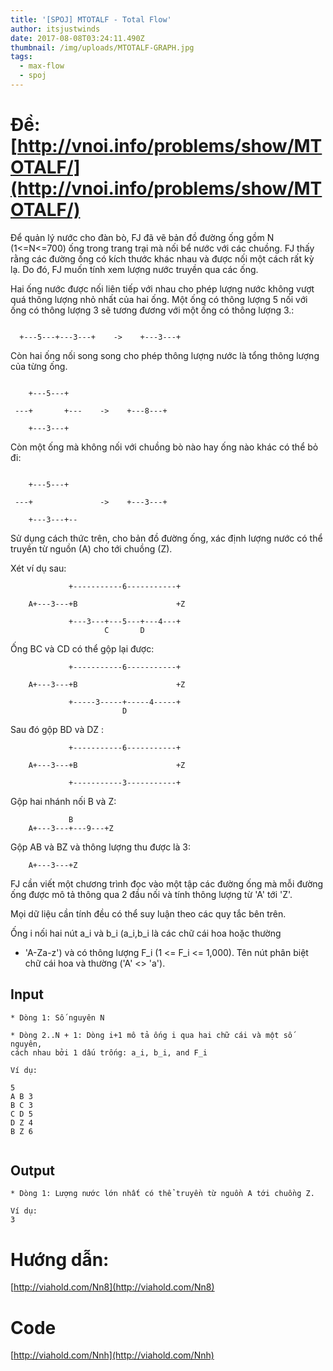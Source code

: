 ```yaml
---
title: '[SPOJ] MTOTALF - Total Flow'
author: itsjustwinds
date: 2017-08-08T03:24:11.490Z
thumbnail: /img/uploads/MTOTALF-GRAPH.jpg
tags:
  - max-flow
  - spoj
---
```

# Đề: [http://vnoi.info/problems/show/MTOTALF/](http://vnoi.info/problems/show/MTOTALF/)

Để quản lý nước cho đàn bò, FJ  đã vẽ bản đồ đường ống gồm N (1<=N<=700) 
ống trong trang trại mà nối bể nước với các chuồng. FJ thấy rằng các 
đường ống có kích thước khác nhau và được nối một cách rất kỳ lạ. 
Do đó, FJ muốn tính xem lượng nước truyền qua các ống.

Hai ống nước được nối liên tiếp với nhau cho phép lượng nước không vượt 
quá thông lượng nhỏ nhất của hai ống. Một ống có thông lượng 5 nối với 
ống có thông lượng 3 sẽ tương đương với một ống có thông lượng 3.:

```

  +---5---+---3---+    ->    +---3---+

```

Còn hai ống nối song song cho phép thông lượng nước là tổng thông lượng 
của từng ống. 

```

    +---5---+

 ---+       +---    ->    +---8---+

    +---3---+

```

Còn một ống mà không nối với chuồng bò nào hay ống nào khác có thể bỏ đi: 

```

    +---5---+

 ---+               ->    +---3---+

    +---3---+--

```

Sử dụng cách thức trên, cho bản đồ đường ống, xác định lượng nước có thể
truyền từ nguồn (A) cho tới chuồng (Z).

Xét ví dụ sau:

                 +-----------6-----------+

        A+---3---+B                      +Z

                 +---3---+---5---+---4---+
                         C       D

Ống BC và CD có thể gộp lại được:

                 +-----------6-----------+

        A+---3---+B                      +Z

                 +-----3-----+-----4-----+
                             D

Sau đó gộp BD và DZ  :

                 +-----------6-----------+

        A+---3---+B                      +Z

                 +-----------3-----------+

Gộp hai nhánh nối B và Z:

                 B
        A+---3---+---9---+Z

Gộp AB và BZ và thông lượng thu được là 3:

        A+---3---+Z

FJ cần viết một chương trình đọc vào một tập các đường ống mà mỗi
đường ống được mô tả thông qua 2 đầu nối và tính thông lượng từ 'A' tới 'Z'.

Mọi dữ liệu cần tính đều có thể suy luận theo các quy tắc bên trên. 

Ống i nối hai nút a_i và b_i (a_i,b_i là các chữ cái hoa hoặc thường
 - 'A-Za-z') và có thông lượng F_i (1 <= F_i <= 1,000). 
Tên nút phân biệt chữ cái hoa và thường ('A' <> 'a').


## Input

```
* Dòng 1: Số nguyên N

* Dòng 2..N + 1: Dòng i+1 mô tả ống i qua hai chữ cái và một số nguyên,
cách nhau bởi 1 dấu trống: a_i, b_i, and F_i

Ví dụ:

5
A B 3
B C 3
C D 5
D Z 4
B Z 6


```

## Output

```
* Dòng 1: Lượng nước lớn nhất có thể truyền từ nguồn A tới chuồng Z.

Ví dụ:  
3
```

# Hướng dẫn: 

[http://viahold.com/Nn8](http://viahold.com/Nn8)

# Code

[http://viahold.com/Nnh](http://viahold.com/Nnh)



